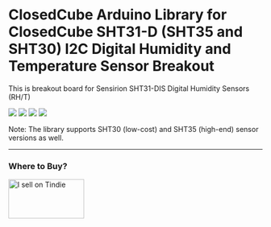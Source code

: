 ClosedCube Arduino Library for
ClosedCube SHT31-D (SHT35 and SHT30) I2C Digital Humidity and Temperature Sensor Breakout 
=====================================================================================================

This is breakout board for Sensirion SHT31-DIS Digital Humidity Sensors (RH/T)

[![](https://github.com/closedcube/ClosedCube_SHT31D_Arduino/blob/master/images/B008_SHT31D_Pic1.jpg)](https://www.tindie.com/stores/closedcube/)
[![](https://github.com/closedcube/ClosedCube_SHT31D_Arduino/blob/master/images/B008_SHT31D_Pic2.jpg)](https://www.tindie.com/stores/closedcube/)
[![](https://github.com/closedcube/ClosedCube_SHT31D_Arduino/blob/master/images/B008_SHT31D_Pic3.jpg)](https://www.tindie.com/stores/closedcube/)
[![](https://github.com/closedcube/ClosedCube_SHT31D_Arduino/blob/master/images/B008_SHT31D_Pic4.jpg)](https://www.tindie.com/stores/closedcube/)


Note: The library supports SHT30 (low-cost) and SHT35 (high-end) sensor versions as well.

---
### Where to Buy?

<a href="https://www.tindie.com/stores/closedcube/?ref=offsite_badges&utm_source=sellers_closedcube&utm_medium=badges&utm_campaign=badge_medium"><img src="https://d2ss6ovg47m0r5.cloudfront.net/badges/tindie-mediums.png" alt="I sell on Tindie" width="150" height="78"></a>
